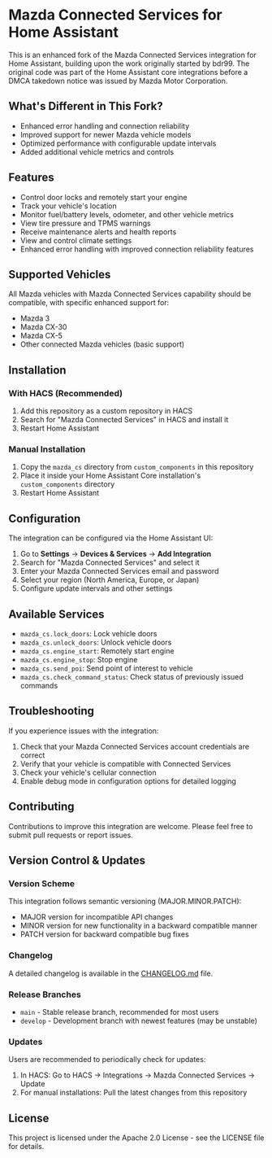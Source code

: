 # Mazda Connected Services for Home Assistant

This is an enhanced fork of the Mazda Connected Services integration for Home Assistant, building upon the work originally started by bdr99. The original code was part of the Home Assistant core integrations before a DMCA takedown notice was issued by Mazda Motor Corporation.

## What's Different in This Fork?

- Enhanced error handling and connection reliability
- Improved support for newer Mazda vehicle models
- Optimized performance with configurable update intervals
- Added additional vehicle metrics and controls

## Features

- Control door locks and remotely start your engine
- Track your vehicle's location
- Monitor fuel/battery levels, odometer, and other vehicle metrics
- View tire pressure and TPMS warnings
- Receive maintenance alerts and health reports
- View and control climate settings
- Enhanced error handling with improved connection reliability features

## Supported Vehicles

All Mazda vehicles with Mazda Connected Services capability should be compatible, with specific enhanced support for:
- Mazda 3
- Mazda CX-30
- Mazda CX-5
- Other connected Mazda vehicles (basic support)

## Installation

### With HACS (Recommended)

1. Add this repository as a custom repository in HACS
2. Search for "Mazda Connected Services" in HACS and install it
3. Restart Home Assistant

### Manual Installation

1. Copy the `mazda_cs` directory from `custom_components` in this repository
2. Place it inside your Home Assistant Core installation's `custom_components` directory
3. Restart Home Assistant

## Configuration

The integration can be configured via the Home Assistant UI:

1. Go to **Settings** → **Devices & Services** → **Add Integration**
2. Search for "Mazda Connected Services" and select it
3. Enter your Mazda Connected Services email and password
4. Select your region (North America, Europe, or Japan)
5. Configure update intervals and other settings


## Available Services

- `mazda_cs.lock_doors`: Lock vehicle doors
- `mazda_cs.unlock_doors`: Unlock vehicle doors
- `mazda_cs.engine_start`: Remotely start engine
- `mazda_cs.engine_stop`: Stop engine
- `mazda_cs.send_poi`: Send point of interest to vehicle
- `mazda_cs.check_command_status`: Check status of previously issued commands

## Troubleshooting

If you experience issues with the integration:
1. Check that your Mazda Connected Services account credentials are correct
2. Verify that your vehicle is compatible with Connected Services
3. Check your vehicle's cellular connection
4. Enable debug mode in configuration options for detailed logging

## Contributing

Contributions to improve this integration are welcome. Please feel free to submit pull requests or report issues.

## Version Control & Updates

### Version Scheme
This integration follows semantic versioning (MAJOR.MINOR.PATCH):
- MAJOR version for incompatible API changes
- MINOR version for new functionality in a backward compatible manner
- PATCH version for backward compatible bug fixes

### Changelog
A detailed changelog is available in the [CHANGELOG.md](./CHANGELOG.md) file.

### Release Branches
- `main` - Stable release branch, recommended for most users
- `develop` - Development branch with newest features (may be unstable)

### Updates
Users are recommended to periodically check for updates:
1. In HACS: Go to HACS → Integrations → Mazda Connected Services → Update
2. For manual installations: Pull the latest changes from this repository

## License

This project is licensed under the Apache 2.0 License - see the LICENSE file for details.
